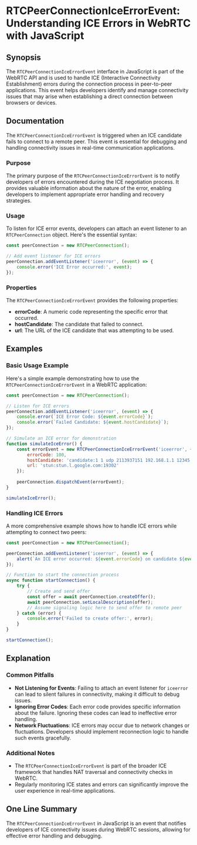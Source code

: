 <!--
Meta Description: # RTCPeerConnectionIceErrorEvent: Understanding ICE Errors in WebRTC with JavaScript ## Synopsis The `RTCPeerConnectionIceErrorEvent` interface in Jav...
Meta Keywords: ice, error, event, rtcpeerconnectioniceerrorevent, errors
-->

# RTCPeerConnectionIceErrorEvent: Understanding ICE Errors in WebRTC with JavaScript

## Synopsis
The `RTCPeerConnectionIceErrorEvent` interface in JavaScript is part of the WebRTC API and is used to handle ICE (Interactive Connectivity Establishment) errors during the connection process in peer-to-peer applications. This event helps developers identify and manage connectivity issues that may arise when establishing a direct connection between browsers or devices.

## Documentation
The `RTCPeerConnectionIceErrorEvent` is triggered when an ICE candidate fails to connect to a remote peer. This event is essential for debugging and handling connectivity issues in real-time communication applications.

### Purpose
The primary purpose of the `RTCPeerConnectionIceErrorEvent` is to notify developers of errors encountered during the ICE negotiation process. It provides valuable information about the nature of the error, enabling developers to implement appropriate error handling and recovery strategies.

### Usage
To listen for ICE error events, developers can attach an event listener to an `RTCPeerConnection` object. Here's the essential syntax:

```javascript
const peerConnection = new RTCPeerConnection();

// Add event listener for ICE errors
peerConnection.addEventListener('iceerror', (event) => {
    console.error('ICE Error occurred:', event);
});
```

### Properties
The `RTCPeerConnectionIceErrorEvent` provides the following properties:

- **errorCode**: A numeric code representing the specific error that occurred.
- **hostCandidate**: The candidate that failed to connect.
- **url**: The URL of the ICE candidate that was attempting to be used.

## Examples

### Basic Usage Example
Here's a simple example demonstrating how to use the `RTCPeerConnectionIceErrorEvent` in a WebRTC application:

```javascript
const peerConnection = new RTCPeerConnection();

// Listen for ICE errors
peerConnection.addEventListener('iceerror', (event) => {
    console.error(`ICE Error Code: ${event.errorCode}`);
    console.error(`Failed Candidate: ${event.hostCandidate}`);
});

// Simulate an ICE error for demonstration
function simulateIceError() {
    const errorEvent = new RTCPeerConnectionIceErrorEvent('iceerror', {
        errorCode: 100,
        hostCandidate: 'candidate:1 1 udp 2113937151 192.168.1.1 12345 typ host',
        url: 'stun:stun.l.google.com:19302'
    });
    
    peerConnection.dispatchEvent(errorEvent);
}

simulateIceError();
```

### Handling ICE Errors
A more comprehensive example shows how to handle ICE errors while attempting to connect two peers:

```javascript
const peerConnection = new RTCPeerConnection();

peerConnection.addEventListener('iceerror', (event) => {
    alert(`An ICE error occurred: ${event.errorCode} on candidate ${event.hostCandidate}`);
});

// Function to start the connection process
async function startConnection() {
    try {
        // Create and send offer
        const offer = await peerConnection.createOffer();
        await peerConnection.setLocalDescription(offer);
        // Assume signaling logic here to send offer to remote peer
    } catch (error) {
        console.error('Failed to create offer:', error);
    }
}

startConnection();
```

## Explanation
### Common Pitfalls
- **Not Listening for Events**: Failing to attach an event listener for `iceerror` can lead to silent failures in connectivity, making it difficult to debug issues.
- **Ignoring Error Codes**: Each error code provides specific information about the failure. Ignoring these codes can lead to ineffective error handling.
- **Network Fluctuations**: ICE errors may occur due to network changes or fluctuations. Developers should implement reconnection logic to handle such events gracefully.

### Additional Notes
- The `RTCPeerConnectionIceErrorEvent` is part of the broader ICE framework that handles NAT traversal and connectivity checks in WebRTC.
- Regularly monitoring ICE states and errors can significantly improve the user experience in real-time applications.

## One Line Summary
The `RTCPeerConnectionIceErrorEvent` in JavaScript is an event that notifies developers of ICE connectivity issues during WebRTC sessions, allowing for effective error handling and debugging.